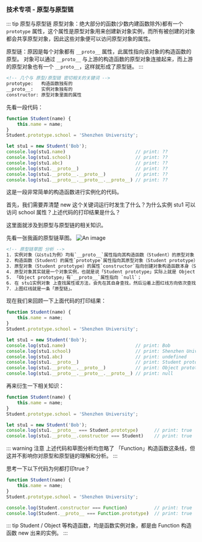 ### 技术专项 - 原型与原型链
::: tip 原型与原型链
原型对象：绝⼤部分的函数(少数内建函数除外)都有⼀个 `prototype` 属性，这个属性是原型对象⽤来创建新对象实例，⽽所有被创建的对象都会共享原型对象，因此这些对象便可以访问原型对象的属性。

原型链：原因是每个对象都有 `__proto__` 属性，此属性指向该对象的构造函数的原型。
对象可以通过 `__proto__` 与上游的构造函数的原型对象连接起来，⽽上游的原型对象也有⼀个 `__proto__`，这样就形成了原型链。
:::
```html
<!-- 几个与 原型/原型链 密切相关的关键词 -->
prototype:   构造函数独有的
__proto__:   实例对象独有的
constructor: 原型对象里面的属性
```
先看一段代码：
```js
function Student(name) {
    this.name = name;
}
Student.prototype.school = 'Shenzhen University';

let stu1 = new Student('Bob');
console.log(stu1.name)                          // print: ??
console.log(stu1.school)                        // print: ??
console.log(stu1.abc)                           // print: ??
console.log(stu1.__proto__)                     // print: ??
console.log(stu1.__proto__.__proto__)           // print: ??
console.log(stu1.__proto__.__proto__.__proto__) // print: ??
```
这是一段非常简单的构造函数进行实例化的代码。

首先，我们需要弄清楚 new 这个关键词运行时发生了什么？为什么实例 stu1 可以访问 school 属性？上述代码的打印结果是什么？

这里面就涉及到原型与原型链的相关知识。

先看一张我画的原型链草图。
![An image](~@/prototype.png)

```html
<!-- 原型链草图 分析 -->
1. 实例对象（以stu1为例）均有`__proto__`属性指向其构造函数（Student）的原型对象（Student prototype）；
2. 构造函数（Student）的属性`prototype`属性指向其原型对象（Student prototype）；
3. 原型对象（Student prototype）的属性`constructor`指向创建对象构造函数本身（Student）；
4. 原型对象其实就是一个对象实例，也就是说「Student prototype」实际上就是 Object 构造函数new出来的实例，所以「Student prototype」有`__proto__`属性指向 「Object prototype」；
5. 「Object prototype」有`__proto__`属性指向 `null`；
6. 在 stu1实例对象 上查找属性或方法，会先在其自身查找，然后沿着上图红线方向依次查找，直至null。属性找不到会返回`undefined`，方法找不到会提示报错；
7. 上图红线就是一条「原型链」。
```

现在我们来回顾一下上面代码的打印结果：
```js
function Student(name) {
    this.name = name;
}
Student.prototype.school = 'Shenzhen University';

let stu1 = new Student('Bob');
console.log(stu1.name)                          // print: Bob
console.log(stu1.school)                        // print: Shenzhen University
console.log(stu1.abc)                           // print: undefined
console.log(stu1.__proto__)                     // print: Student prototype
console.log(stu1.__proto__.__proto__)           // print: Object prototype
console.log(stu1.__proto__.__proto__.__proto__) // print: null
```

再来衍生一下相关知识：
```js
function Student(name) {
    this.name = name;
}
Student.prototype.school = 'Shenzhen University';

let stu1 = new Student('Bob');
console.log(stu1.__proto__ === Student.prototype)      // print: true
console.log(stu1.__proto__.constructor === Student)    // print: true
```

::: warning 注意
上述代码和草图分析均忽略了 「Function」构造函数这条线，但这并不影响你对原型和原型链的理解和分析。
:::

思考一下以下代码为何都打印true？
```js
function Student(name) {
    this.name = name;
}
Student.prototype.school = 'Shenzhen University';

console.log(Student.constructor === Function)          // print: true
console.log(Student.__proto__ === Function.prototype)  // print: true
```

::: tip
Student / Object 等构造函数，均是函数实例对象，都是由 Function 构造函数 new 出来的实例。
:::



